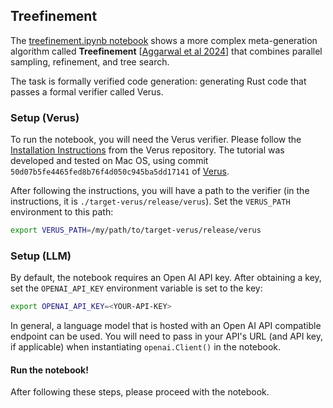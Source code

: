 ## Treefinement

The [treefinement.ipynb notebook](./treefinement.ipynb) shows a more complex meta-generation algorithm called **Treefinement** [[Aggarwal et al 2024]()] that combines parallel sampling, refinement, and tree search.

The task is formally verified code generation: generating Rust code that passes a formal verifier called Verus. 

### Setup (Verus)

To run the notebook, you will need the Verus verifier. Please follow the [Installation Instructions](https://github.com/verus-lang/verus/blob/main/INSTALL.md) from the Verus repository. The tutorial was developed and tested on Mac OS, using commit `50d07b5fe4465fed8b76f4d050c945ba5dd17141` of [Verus](https://github.com/verus-lang/verus).

After following the instructions, you will have a path to the verifier (in the instructions, it is `./target-verus/release/verus`). Set the `VERUS_PATH` environment to this path:
```bash
export VERUS_PATH=/my/path/to/target-verus/release/verus
```



### Setup (LLM)

By default, the notebook requires an Open AI API key. After obtaining a key, set the `OPENAI_API_KEY` environment variable is set to the key:
```bash
export OPENAI_API_KEY=<YOUR-API-KEY>
```

In general, a language model that is hosted with an Open AI API compatible endpoint can be used. You will need to pass in your API's URL (and API key, if applicable) when instantiating `openai.Client()` in the notebook.

#### Run the notebook!
After following these steps, please proceed with the notebook.